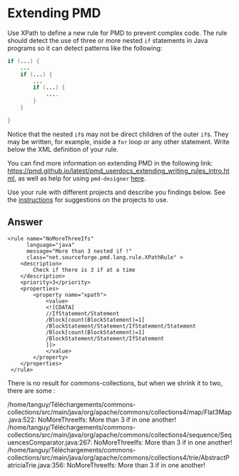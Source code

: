 # Extending PMD

Use XPath to define a new rule for PMD to prevent complex code. The rule should detect the use of three or more nested `if` statements in Java programs so it can detect patterns like the following:

```Java
if (...) {
    ...
    if (...) {
        ...
        if (...) {
            ....
        }
    }

}
```
Notice that the nested `if`s may not be direct children of the outer `if`s. They may be written, for example, inside a `for` loop or any other statement.
Write below the XML definition of your rule.

You can find more information on extending PMD in the following link: https://pmd.github.io/latest/pmd_userdocs_extending_writing_rules_intro.html, as well as help for using `pmd-designer` [here](https://github.com/selabs-ur1/VV-ISTIC-TP2/blob/master/exercises/designer-help.md).

Use your rule with different projects and describe you findings below. See the [instructions](../sujet.md) for suggestions on the projects to use.

## Answer

```
<rule name="NoMoreThreeIfs"
      language="java"
      message="More than 3 nested if !"
      class="net.sourceforge.pmd.lang.rule.XPathRule" >
    <description>
        Check if there is 3 if at a time
    </description>
    <priority>3</priority>
    <properties>
        <property name="xpath">
            <value>
            <![CDATA[
            //IfStatement/Statement
            /Block[count(BlockStatement)=1]
            /BlockStatement/Statement/IfStatement/Statement
            /Block[count(BlockStatement)=1]
            /BlockStatement/Statement/IfStatement
            ]]>
            </value>
        </property>
    </properties>
 </rule>
 ```


There is no result for commons-collections, but when we shrink it to two, there are some : 

/home/tanguy/Téléchargements/commons-collections/src/main/java/org/apache/commons/collections4/map/Flat3Map.java:522:	NoMoreThreeIfs:	More than 3 if in one another!
/home/tanguy/Téléchargements/commons-collections/src/main/java/org/apache/commons/collections4/sequence/SequencesComparator.java:267:	NoMoreThreeIfs:	More than 3 if in one another!
/home/tanguy/Téléchargements/commons-collections/src/main/java/org/apache/commons/collections4/trie/AbstractPatriciaTrie.java:356:	NoMoreThreeIfs:	More than 3 if in one another!

